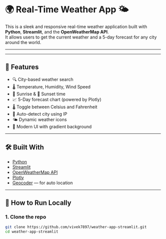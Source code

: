 # 🌍 Real-Time Weather App 🌤️

This is a sleek and responsive real-time weather application built with **Python**, **Streamlit**, and the **OpenWeatherMap API**.  
It allows users to get the current weather and a 5-day forecast for any city around the world.

---


---

## 🚀 Features

- 🔍 City-based weather search
- 🌡️ Temperature, Humidity, Wind Speed
- 🌅 Sunrise & 🌇 Sunset time
- 📈 5-Day forecast chart (powered by Plotly)
- 🌡️ Toggle between Celsius and Fahrenheit
- 📍 Auto-detect city using IP
- 🌤️ Dynamic weather icons
- 🎨 Modern UI with gradient background

---

## 🛠️ Built With

- [Python](https://www.python.org/)
- [Streamlit](https://streamlit.io/)
- [OpenWeatherMap API](https://openweathermap.org/api)
- [Plotly](https://plotly.com/)
- [Geocoder](https://geocoder.readthedocs.io/) — for auto location

---

## 🧪 How to Run Locally

### 1. Clone the repo
```bash
git clone https://github.com/vivek7897/weather-app-streamlit.git
cd weather-app-streamlit
